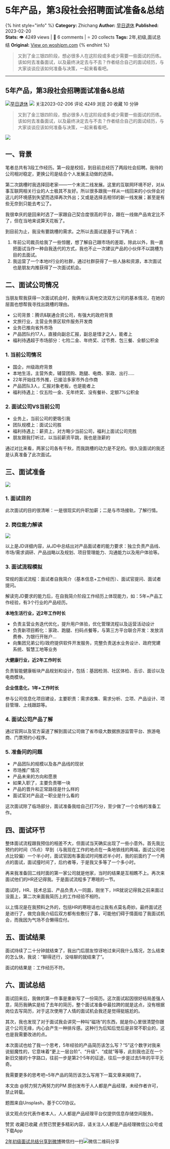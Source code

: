 # 5年产品，第3段社会招聘面试准备&总结
{% hint style="info" %}
**Category:** Zhichang
**Author:** [早日退休](https://www.woshipm.com/u/788426)
**Published:** 2023-02-20  
**Stats:** 👁️ 4249 views | 💬 6 comments | ⭐ 20 collects
**Tags:** 2年,初级,面试总结
**Original:** [View on woshipm.com](https://www.woshipm.com/zhichang/5758874.html)
{% endhint %}
> 又到了金三银四阶段，想必很多人在这阶段或多或少需要一些面试的历练。该如何去准备面试，以及最终决定去与不去？作者结合自己的面试经历，与大家谈谈应该如何准备与决策，一起来看看吧。

---

## 5年产品，第3段社会招聘面试准备&总结

[![](https://static.woshipm.com/pmapp_avatar_20240124165041_6218.jpeg?imageView2/1/w/72/h/72/q/100)](https://www.woshipm.com/u/788426)[早日退休](https://www.woshipm.com/u/788426) ![](https://static.woshipm.com/tag/1101_1@2x.png) 关注2023-02-206 评论 4249 浏览 20 收藏 10 分钟

> 又到了金三银四阶段，想必很多人在这阶段或多或少需要一些面试的历练。该如何去准备面试，以及最终决定去与不去？作者结合自己的面试经历，与大家谈谈应该如何准备与决策，一起来看看吧。

![](https://image.woshipm.com/wp-files/2023/02/yTSrcf0PCUVsS2H0XyAp.jpg)

## 一、背景

笔者总共有3段工作经历。第一段是校招，到目前总经历了两段社会招聘。我待的公司相对稳定，更换公司是结合个人发展主动做的选择。

第二次跳槽时我选择回老家——一个末流二线发展。这里的互联网环境不好，对从事互联网相关行业的人士极其不友好。所以很多跟我一样从一线回来的小伙伴会对这儿的环境感到失望而选择再次外出；又或是选择去相邻的新一线发展；甚至是有些无奈到只能去考公了。

我很幸庆的是回来时选了一家跟自己契合度很高的平台，跟在一线做产品肯定比不了，但在当地来说算天花板了。

到目前为止，我没有要跳槽的需求。之所以去面试是基于以下两点：

1.  年前公司裁员给我了一些惊醒，想了解自己跟市场的差距，除此以外，我一直把面试当作一种自我迭代的方式，我也不止一次建议产品的小伙伴不以跳槽为目的去面试。
2.  我运营了一个本地it行业的社群，通过社群获得了一些人脉和资源，本次面试也是朋友内推获得了一次面试机会。

## 二、面试公司情况

当朋友帮我获得一次面试机会时，我俩有认真地交流双方公司的基本情况，在她的层面也想帮我寻找出跳槽的理由。

*   公司背景：腾讯&联通合资公司，有强大的政府背景
*   文旅行业，主营业务景区软件服务开发商
*   业务已推向省外市场
*   产品团队约17人，直接向副总汇报，副总是惜才之人，能者上
*   福利待遇超于市场部分：七险二金、年终奖、过节费、包三餐、全额公积金

### 1\. 当前公司情况

*   国企，州级政府背景
*   本地生活，主营外卖，辅营团购、跑腿、电商、家政、出行…..
*   22年开始往市外推，已接洽多家市外合作商
*   产品团队3人，汇报对象老板，也是能者上
*   福利待遇上：仅五险一金、无年终奖、没有餐补、定额7%公积金

### 2\. 面试公司VS当前公司

*   业务上，当前公司的更吸引我
*   团队规模上：面试公司胜
*   福利待遇上：薪资上，对方略少当前公司，福利上面试公司完胜
*   朋友跟我打听过，以当前薪资平跳，我也是涨薪的

通过对比来看，两家公司各有千秋，而我跳槽的动力是不足的。很久没面试的我还是认真准备了此次面试。

## 三、面试准备

![](https://image.woshipm.com/wp-files/2023/02/2u6HgaIe9JYe1LAJ58Y4.png)

### 1\. 面试目的

此次面试的目的很清晰：一是很现实的升职加薪；二是与市场接轨，了解行情。

### 2\. 岗位能力解读

![](https://image.woshipm.com/wp-files/2023/02/qOIsmdqlBqOVVMV3CIoK.png)

以上是JD详细内容，从JD中总结出对产品面试者的能力要求：独立负责产品线、市场/需求调研、产品战略以及规划、项目管理能力、沟通能力以及用户体验等。

### 3\. 面试流程模拟

常规的面试流程：面试者自我简介（基本信息+工作经历）、面试官提问、面试者提问。

解读完JD要求的能力后，在自我简介阶段工作经历上体现能力，如：5年+产品工作经验，有3个行业的产品经历。

**本地生活行业，近2年工作时长**

*   负责主营业务迭代优化，提升用户体验，优化管理流程以及运营活动设计
*   负责新项目孵化：家政、跑腿、扫码点餐等，与第三方平台联合开发：发放消费券、为银行开账户…
*   向集团兄弟公司/政府提供软件开发服务，完整负责送水业务设计、政府党建系统、智慧工地等业务

**大健康行业，近2年工作时长**

负责智能健康板块产品规划和设计，包括：基因检测、社区体检、舌诊、面诊以及电商模块。

**企业信息化，1年+工作时长**

参与公司信息化项目建设，主要职责：需求收集、需求分析、立项、产品设计、项目管理、上线跟踪等。

### 4\. 面试公司产品了解

通过官网以及官方渠道了解到面试公司做了省市级大数据旅游监管平台、旅游电商、门票预约小程序。

### 5\. 准备问的问题

*   产品团队的规模以及各产品线的现状
*   市场推广情况
*   产品未来的方向和愿景
*   如果入职了，主要负责哪一块
*   产品的晋升和正常路径是什么样的
*   面试官对产品这一职业是什么看的

这次面试除了临场部分，面试准备我给自己打75分，至少做了一个合格的准备工作。

## 四、面试环节

整体面试流程跟我预估的相差不大，但面试当天确实出现了一些小意外。首先我比预约的时间（15点）早到（与我现在工作的地点在一条地铁线的两端，面试公司地点比较偏）一个半小时，面试官因有事面试时间推迟半小时，我的前面约了一个两点的面试，面试撞时间了，后约者等，于是我又多等了一个多小时。

再来我准备回二线时面的第一家公司就是他家，当时的结果是互相瞧不上。再次来面试他们的HR还记得我。于是面试流程多了寒暄的一节。

面试时，HR、技术总监、产品负责人一同面，刚坐下，HR就说记得我之前来面过没面上，第二次来面我简历上的工作经验不相符。

以上情况是在我预料之外的，包括HR的寒暄话也让我有点莫名奇妙。最终面试还是进行了，做完自我介绍后双方都有些敷衍了事，可能他们碍于情面给了我面试机会，而我因为气场不合懒得应付。

## 五、面试结果

面试持续了二十分钟就结束了，我出门后朋友惊讶地过来问我什么情况，怎么结束的怎么快，我说：“聊得还行，没啥聊的就结束了”。

面试的结果是：工作经历不符。

## 六、面试总结

面试回来后，我做的第一件事是重新写了一份简历。这次面试起因很好结局差强人意，简历我确实是给了去年的简历，整个面试准备中最拉跨的就是这点，没有根据岗位去写简历，对于这次使用了人情的面试机会我还是觉得挺尴尬的。

其次，我也发现了对于面试我会讲究一种叫“磁场”的东西，就是你心里很清楚你跟这个公司无缘，内心会产生一种排斥感。这种行为后知后觉后是非常不职业的，这也是我需要改进的点。

本次面试也给了我一个思考，5年经验的产品简历该怎么写？“5”这个数字对我来说挺魔性的，它意味着“更上一层台阶”、“升级”、“成就”等等，此刻我也正在一个新旧交接的十字路口，往前一步是第2个5年的征途，往后一步是过去5年的平平无奇。

我需要更多的思考吧~5年产品的简历该怎么写用下一篇文章来揭晓了。

本文由 @努力努力再努力的PM 原创发布于人人都是产品经理，未经作者许可，禁止转载。

题图来自Unsplash，基于CC0协议。

该文观点仅代表作者本人，人人都是产品经理平台仅提供信息存储空间服务。

赞赏 收藏已收藏 点赞已赞更多精彩内容，请关注人人都是产品经理微信公众号或下载App

[2年](https://www.woshipm.com/tag/2%e5%b9%b4)[初级](https://www.woshipm.com/tag/%e5%88%9d%e7%ba%a7)[面试总结](https://www.woshipm.com/tag/%e9%9d%a2%e8%af%95%e6%80%bb%e7%bb%93)[分享到微博](https://service.weibo.com/share/share.php?appkey=2775287854&title=5年产品，第3段社会招聘面试准备&总结&url=https://www.woshipm.com/zhichang/5758874.html&pic=https://image.woshipm.com/wp-files/2023/02/yTSrcf0PCUVsS2H0XyAp.jpg)微信扫一扫![微信二维码](https://api.pwmqr.com/qrcode/create/?url=https://www.woshipm.com/zhichang/5758874.html)分享